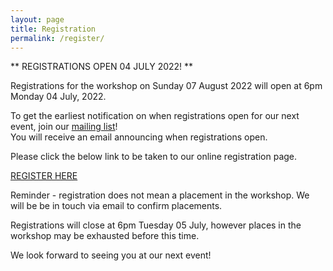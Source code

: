 ```yaml
---
layout: page
title: Registration
permalink: /register/
---
```



** REGISTRATIONS OPEN 04 JULY 2022! **

Registrations for the workshop on Sunday 07 August 2022 will open at 6pm Monday 04 July, 2022.

To get the earliest notification on when registrations open for our next event, join our [mailing list][mail]!\
You will receive an email announcing when registrations open.


Please click the below link to be taken to our online registration page.

[REGISTER HERE][register]

Reminder - registration does not mean a placement in the workshop. We will be be in touch via email to confirm placements.

Registrations will close at 6pm Tuesday 05 July, however places in the workshop may be exhausted before this time.

[register]:https://canberra.gpn.rocks


[mail]:https://docs.google.com/forms/viewform?bc=transparent&embedded=true&f=%2522Lucida%2BGrande%2522%252C%2522Lucida%2BSans%2BUnicode%2522%252CArial%252Csans-serif&hl=en_GB&htc=%2523666666&id=13nTEojQRFfwiSdH_F57uU39IeOvI2xKvVUz5ZOzsXdc&lc=%25230000cc&pli=1&tc=%2523000000&ttl=0
We look forward to seeing you at our next event!
